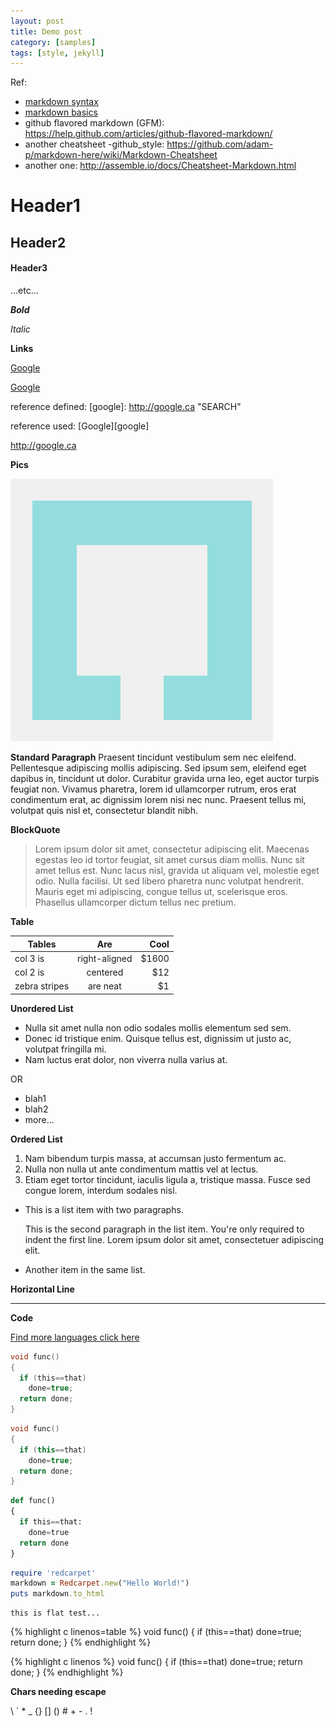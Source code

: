```yaml
---
layout: post
title: Demo post
category: [samples]
tags: [style, jekyll]
---
```


Ref:

- [markdown syntax](http://daringfireball.net/projects/markdown/syntax)
- [markdown basics](http://daringfireball.net/projects/markdown/basics)
- github flavored markdown (GFM): https://help.github.com/articles/github-flavored-markdown/
- another cheatsheet -github_style: https://github.com/adam-p/markdown-here/wiki/Markdown-Cheatsheet
- another one: http://assemble.io/docs/Cheatsheet-Markdown.html

# Header1

## Header2

#### Header3
...etc...

***Bold***

*Italic*

**Links**

[Google](http://google.ca)

[Google](http://google.ca "SEARCH")

reference defined:
[google]: http://google.ca "SEARCH"

reference used:
[Google][google]

<http://google.ca>

**Pics**

![alt test](/public/images/logo.png)

**Standard Paragraph**
Praesent tincidunt vestibulum sem nec eleifend. Pellentesque adipiscing mollis adipiscing. Sed ipsum sem, eleifend eget dapibus in, tincidunt ut dolor. Curabitur gravida urna leo, eget auctor turpis feugiat non. Vivamus pharetra, lorem id ullamcorper rutrum, eros erat condimentum erat, ac dignissim lorem nisi nec nunc. Praesent tellus mi, volutpat quis nisl et, consectetur blandit nibh.

**BlockQuote**

> Lorem ipsum dolor sit amet, consectetur adipiscing elit. Maecenas egestas leo id tortor feugiat, sit amet cursus diam mollis. Nunc sit amet tellus est. Nunc lacus nisl, gravida ut aliquam vel, molestie eget odio. Nulla facilisi. Ut sed libero pharetra nunc volutpat hendrerit. Mauris eget mi adipiscing, congue tellus ut, scelerisque eros. Phasellus ullamcorper dictum tellus nec pretium.

**Table**

| Tables        | Are           | Cool  |
| ------------- |:-------------:| -----:|
| col 3 is      | right-aligned | $1600 |
| col 2 is      | centered      |   $12 |
| zebra stripes | are neat      |    $1 |

**Unordered List**

- Nulla sit amet nulla non odio sodales mollis elementum sed sem.
- Donec id tristique enim. Quisque tellus est, dignissim ut justo ac, volutpat fringilla mi.
- Nam luctus erat dolor, non viverra nulla varius at.

OR

* blah1
* blah2
* more...


**Ordered List**

1. Nam bibendum turpis massa, at accumsan justo fermentum ac.
2. Nulla non nulla ut ante condimentum mattis vel at lectus.
3. Etiam eget tortor tincidunt, iaculis ligula a, tristique massa. Fusce sed congue lorem, interdum sodales nisl.

*   This is a list item with two paragraphs.

    This is the second paragraph in the list item. You're
only required to indent the first line. Lorem ipsum dolor
sit amet, consectetuer adipiscing elit.

*   Another item in the same list.

**Horizontal Line**

---

**Code**

[Find more languages click here](http://pygments.org/docs/lexers/)

```c linenos
void func()
{
  if (this==that)
    done=true;
  return done;
}
```

```cpp
void func()
{
  if (this==that)
    done=true;
  return done;
}
```

```python
def func()
{
  if this==that:
    done=true
  return done
}
```

```ruby
require 'redcarpet'
markdown = Redcarpet.new("Hello World!")
puts markdown.to_html
```

```text
this is flat test...
```

{% highlight c linenos=table %}
void func()
{
  if (this==that)
    done=true;
  return done;
}
{% endhighlight %}

{% highlight c linenos %}
void func()
{
  if (this==that)
    done=true;
  return done;
}
{% endhighlight %}

**Chars needing escape**

\\
\`
\*
\_
\{\}
\[\]
\(\)
\#
\+
\-
\.
\!